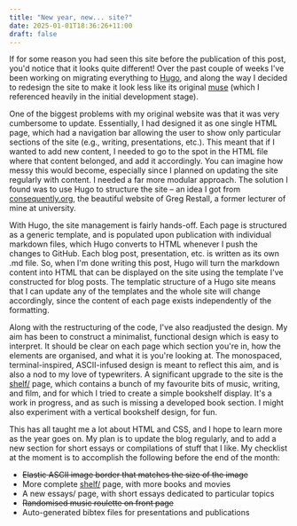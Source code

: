 ```yaml
---
title: "New year, new... site?"
date: 2025-01-01T18:36:26+11:00
draft: false
---
```


If for some reason you had seen this site before the publication of this post, you'd notice that it looks quite different! Over the past couple of weeks I've been working on migrating everything to [Hugo](https://gohugo.io), and along the way I decided to redesign the site to make it look less like its original [muse](https://www.mrbrezina.com) (which I referenced heavily in the initial development stage). 

One of the biggest problems with my original website was that it was very cumbersome to update. Essentially, I had designed it as one single HTML page, which had a navigation bar allowing the user to show only particular sections of the site (e.g., writing, presentations, etc.). This meant that if I wanted to add new content, I needed to go to the spot in the HTML file where that content belonged, and add it accordingly. You can imagine how messy this would become, especially since I planned on updating the site regularly with content. I needed a far more modular approach. The solution I found was to use Hugo to structure the site &ndash; an idea I got from [consequently.org](https://consequently.org), the beautiful website of Greg Restall, a former lecturer of mine at university. 

With Hugo, the site management is fairly hands-off. Each page is structured as a generic template, and is populated upon publication with individual markdown files, which Hugo converts to HTML whenever I push the changes to GitHub. Each blog post, presentation, etc. is written as its own .md file. So, when I'm done writing this post, Hugo will turn the markdown content into HTML that can be displayed on the site using the template I've constructed for blog posts. The templatic structure of a Hugo site means that I can update any of the templates and the whole site will change accordingly, since the content of each page exists independently of the formatting.

Along with the restructuring of the code, I've also readjusted the design. My aim has been to construct a minimalist, functional design which is easy to interpret. It should be clear on each page which section you're in, how the elements are organised, and what it is you're looking at. The monospaced, terminal-inspired, ASCII-infused design is meant to reflect this aim, and is also a nod to my love of typewriters. A significant upgrade to the site is the [shelf/](/shelf) page, which contains a bunch of my favourite bits of music, writing, and film, and for which I tried to create a simple bookshelf display. It's a work in progress, and as such is missing a developed book section. I might also experiment with a vertical bookshelf design, for fun.

This has all taught me a lot about HTML and CSS, and I hope to learn more as the year goes on. My plan is to update the blog regularly, and to add a new section for short essays or compilations of stuff that I like. My checklist at the moment is to accomplish the following before the end of the month:

  - ~~Elastic ASCII image border that matches the size of the image~~
  - More complete [shelf/](/shelf) page, with more books and movies
  - A new essays/ page, with short essays dedicated to particular topics
  - ~~Randomised music roulette on front page~~
  - Auto-generated bibtex files for presentations and publications
